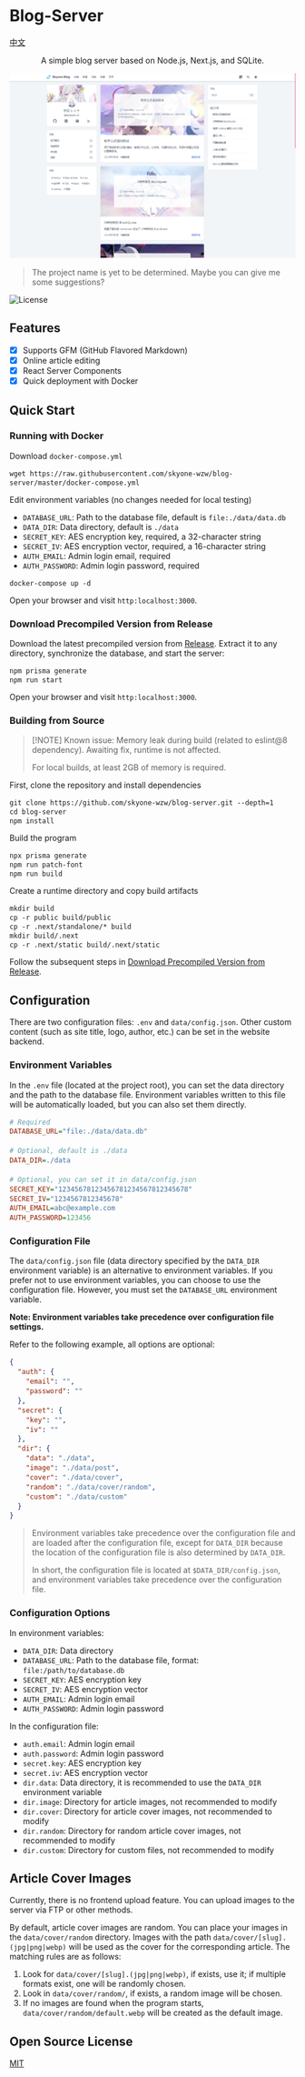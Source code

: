 # Blog-Server

[中文](README.md)

<p align="center">A simple blog server based on Node.js, Next.js, and SQLite.</p>

![preview](previews/preview01.png)

> The project name is yet to be determined. Maybe you can give me some suggestions?

![License](https://img.shields.io/github/license/skyone-wzw/blog-server)

## Features

* [x] Supports GFM (GitHub Flavored Markdown)
* [x] Online article editing
* [x] React Server Components
* [x] Quick deployment with Docker

## Quick Start

### Running with Docker

Download `docker-compose.yml`

```shell
wget https://raw.githubusercontent.com/skyone-wzw/blog-server/master/docker-compose.yml
```

Edit environment variables (no changes needed for local testing)

- `DATABASE_URL`: Path to the database file, default is `file:./data/data.db`
- `DATA_DIR`: Data directory, default is `./data`
- `SECRET_KEY`: AES encryption key, required, a 32-character string
- `SECRET_IV`: AES encryption vector, required, a 16-character string
- `AUTH_EMAIL`: Admin login email, required
- `AUTH_PASSWORD`: Admin login password, required

```shell
docker-compose up -d
```

Open your browser and visit `http:localhost:3000`.

### Download Precompiled Version from Release

Download the latest precompiled version from [Release](https://github.com/skyone-wzw/blog-server/releases). Extract it to any directory, synchronize the database, and start the server:

```shell
npm prisma generate
npm run start
```

Open your browser and visit `http:localhost:3000`.

### Building from Source

> [!NOTE] Known issue: Memory leak during build (related to eslint@8 dependency). Awaiting fix, runtime is not affected.
>
> For local builds, at least 2GB of memory is required.

First, clone the repository and install dependencies

```shell
git clone https://github.com/skyone-wzw/blog-server.git --depth=1
cd blog-server
npm install
```

Build the program

```shell
npx prisma generate
npm run patch-font
npm run build
```

Create a runtime directory and copy build artifacts

```shell
mkdir build
cp -r public build/public
cp -r .next/standalone/* build
mkdir build/.next
cp -r .next/static build/.next/static
```

Follow the subsequent steps in [Download Precompiled Version from Release](#download-precompiled-version-from-release).

## Configuration

There are two configuration files: `.env` and `data/config.json`. Other custom content (such as site title, logo, author, etc.) can be set in the website backend.

### Environment Variables

In the `.env` file (located at the project root), you can set the data directory and the path to the database file. Environment variables written to this file will be automatically loaded, but you can also set them directly.

```ini
# Required
DATABASE_URL="file:./data/data.db"

# Optional, default is ./data
DATA_DIR=./data

# Optional, you can set it in data/config.json
SECRET_KEY="12345678123456781234567812345678"
SECRET_IV="1234567812345678"
AUTH_EMAIL=abc@example.com
AUTH_PASSWORD=123456
```

### Configuration File

The `data/config.json` file (data directory specified by the `DATA_DIR` environment variable) is an alternative to environment variables. If you prefer not to use environment variables, you can choose to use the configuration file. However, you must set the `DATABASE_URL` environment variable.

**Note: Environment variables take precedence over configuration file settings.**

Refer to the following example, all options are optional:

```json
{
  "auth": {
    "email": "",
    "password": ""
  },
  "secret": {
    "key": "",
    "iv": ""
  },
  "dir": {
    "data": "./data",
    "image": "./data/post",
    "cover": "./data/cover",
    "random": "./data/cover/random",
    "custom": "./data/custom"
  }
}
```

> Environment variables take precedence over the configuration file and are loaded after the configuration file, except for `DATA_DIR` because the location of the configuration file is also determined by `DATA_DIR`.
>
> In short, the configuration file is located at `$DATA_DIR/config.json`, and environment variables take precedence over the configuration file.

### Configuration Options

In environment variables:

- `DATA_DIR`: Data directory
- `DATABASE_URL`: Path to the database file, format: `file:/path/to/database.db`
- `SECRET_KEY`: AES encryption key
- `SECRET_IV`: AES encryption vector
- `AUTH_EMAIL`: Admin login email
- `AUTH_PASSWORD`: Admin login password

In the configuration file:

- `auth.email`: Admin login email
- `auth.password`: Admin login password
- `secret.key`: AES encryption key
- `secret.iv`: AES encryption vector
- `dir.data`: Data directory, it is recommended to use the `DATA_DIR` environment variable
- `dir.image`: Directory for article images, not recommended to modify
- `dir.cover`: Directory for article cover images, not recommended to modify
- `dir.random`: Directory for random article cover images, not recommended to modify
- `dir.custom`: Directory for custom files, not recommended to modify

## Article Cover Images

Currently, there is no frontend upload feature. You can upload images to the server via FTP or other methods.

By default, article cover images are random. You can place your images in the `data/cover/random` directory. Images with the path `data/cover/[slug].(jpg|png|webp)` will be used as the cover for the corresponding article. The matching rules are as follows:

1. Look for `data/cover/[slug].(jpg|png|webp)`, if exists, use it; if multiple formats exist, one will be randomly chosen.
2. Look in `data/cover/random/`, if exists, a random image will be chosen.
3. If no images are found when the program starts, `data/cover/random/default.webp` will be created as the default image.

## Open Source License

[MIT](LICENSE)
